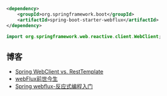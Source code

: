 

```xml
<dependency>
    <groupId>org.springframework.boot</groupId>
    <artifactId>spring-boot-starter-webflux</artifactId>
</dependency>
```

```java
import org.springframework.web.reactive.client.WebClient;
```


## 博客

- [Spring WebClient vs. RestTemplate](https://www.baeldung.com/spring-webclient-resttemplate)
- [webFlux前世今生](https://www.cnblogs.com/lixinjie/p/a-brother-of-spring-mvc-is-spring-webflux.html)
- [Spring webflux-反应式编程入门](http://bbs.learnfuture.com/topic/5755)

